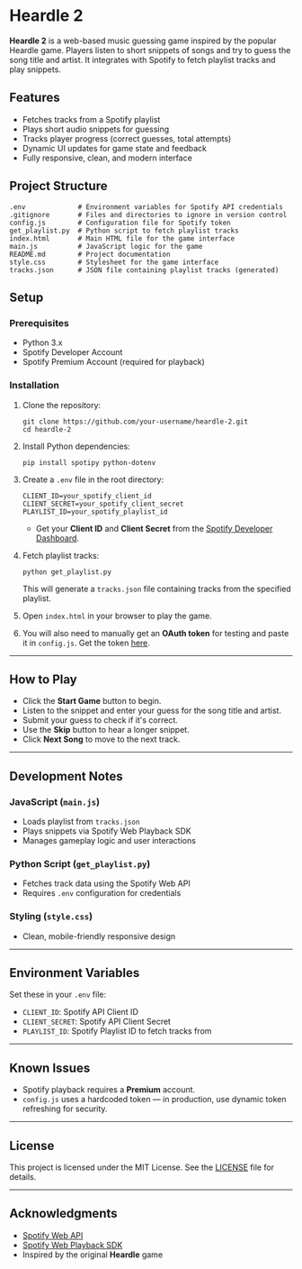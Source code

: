 # Heardle 2

**Heardle 2** is a web-based music guessing game inspired by the popular Heardle game. Players listen to short snippets of songs and try to guess the song title and artist. It integrates with Spotify to fetch playlist tracks and play snippets.

## Features

- Fetches tracks from a Spotify playlist
- Plays short audio snippets for guessing
- Tracks player progress (correct guesses, total attempts)
- Dynamic UI updates for game state and feedback
- Fully responsive, clean, and modern interface

## Project Structure

```
.env             # Environment variables for Spotify API credentials  
.gitignore       # Files and directories to ignore in version control  
config.js        # Configuration file for Spotify token  
get_playlist.py  # Python script to fetch playlist tracks  
index.html       # Main HTML file for the game interface  
main.js          # JavaScript logic for the game  
README.md        # Project documentation  
style.css        # Stylesheet for the game interface  
tracks.json      # JSON file containing playlist tracks (generated)
```

## Setup

### Prerequisites

- Python 3.x
- Spotify Developer Account
- Spotify Premium Account (required for playback)

### Installation

1. Clone the repository:

   ```
   git clone https://github.com/your-username/heardle-2.git
   cd heardle-2
   ```

2. Install Python dependencies:

   ```
   pip install spotipy python-dotenv
   ```

3. Create a `.env` file in the root directory:

   ```env
   CLIENT_ID=your_spotify_client_id
   CLIENT_SECRET=your_spotify_client_secret
   PLAYLIST_ID=your_spotify_playlist_id
   ```

   - Get your **Client ID** and **Client Secret** from the [Spotify Developer Dashboard](https://developer.spotify.com/dashboard).

4. Fetch playlist tracks:

   ```
   python get_playlist.py
   ```

   This will generate a `tracks.json` file containing tracks from the specified playlist.

5. Open `index.html` in your browser to play the game.

6. You will also need to manually get an **OAuth token** for testing and paste it in `config.js`. Get the token [here](https://developer.spotify.com/documentation/web-playback-sdk/tutorials/getting-started#:~:text=Since%20this%20tutorial%20doesn%27t%20cover%20the%20authorization%20flow%2C%20we%20will%20provide%20your%20access%20token%20here%3A).

---

## How to Play

- Click the **Start Game** button to begin.
- Listen to the snippet and enter your guess for the song title and artist.
- Submit your guess to check if it's correct.
- Use the **Skip** button to hear a longer snippet.
- Click **Next Song** to move to the next track.

---

## Development Notes

### JavaScript (`main.js`)

- Loads playlist from `tracks.json`
- Plays snippets via Spotify Web Playback SDK
- Manages gameplay logic and user interactions

### Python Script (`get_playlist.py`)

- Fetches track data using the Spotify Web API
- Requires `.env` configuration for credentials

### Styling (`style.css`)

- Clean, mobile-friendly responsive design

---

## Environment Variables

Set these in your `.env` file:

- `CLIENT_ID`: Spotify API Client ID  
- `CLIENT_SECRET`: Spotify API Client Secret  
- `PLAYLIST_ID`: Spotify Playlist ID to fetch tracks from  

---

## Known Issues

- Spotify playback requires a **Premium** account.
- `config.js` uses a hardcoded token — in production, use dynamic token refreshing for security.

---

## License

This project is licensed under the MIT License. See the [LICENSE](LICENSE) file for details.

---

## Acknowledgments

- [Spotify Web API](https://developer.spotify.com/documentation/web-api/)
- [Spotify Web Playback SDK](https://developer.spotify.com/documentation/web-playback-sdk/)
- Inspired by the original **Heardle** game